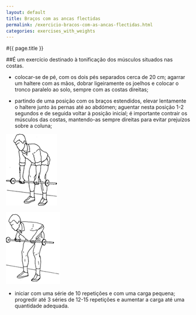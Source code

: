 ```yaml
---
layout: default
title: Braços com as ancas flectidas
permalink: /exercicio-bracos-com-as-ancas-flectidas.html
categories: exercises_with_weights
---
```


#{{ page.title }}

##É um exercício destinado à tonificação dos músculos situados nas costas.

* colocar-se de pé, com os dois pés separados cerca de 20 cm; agarrar um haltere com as mãos, dobrar ligeiramente os joelhos e colocar o tronco paralelo ao solo, sempre com as costas direitas;

* partindo de uma posição com os braços estendidos, elevar lentamente o haltere junto às pernas até ao abdómen; aguentar nesta posição 1-2 segundos e de seguida voltar à posição inicial; é importante contrair os músculos das costas, mantendo-as sempre direitas para evitar prejuízos sobre a coluna;

![Braços com as ancas flectidas](assets/exercicio-m-grande-dorsal-e-m-romboides_clip_image002.gif)

![Braços com as ancas flectidas](assets/exercicio-m-grande-dorsal-e-m-romboides_clip_image004.gif)

* iniciar com uma série de 10 repetições e com uma carga pequena; progredir até 3 séries de 12-15 repetições e aumentar a carga até uma quantidade adequada.
